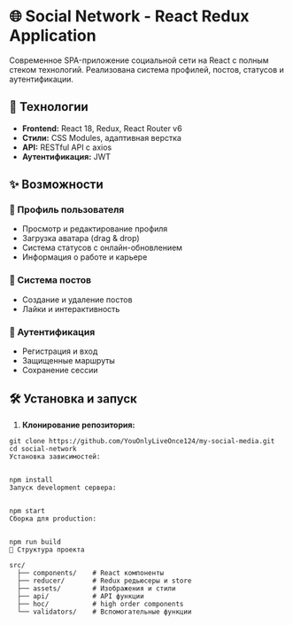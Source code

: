 # 🌐 Social Network - React Redux Application

Современное SPA-приложение социальной сети на React с полным стеком технологий. Реализована система профилей, постов, статусов и аутентификации.

## 🚀 Технологии

- **Frontend:** React 18, Redux, React Router v6
- **Стили:** CSS Modules, адаптивная верстка
- **API:** RESTful API с axios
- **Аутентификация:** JWT

## ✨ Возможности

### 📱 Профиль пользователя

- Просмотр и редактирование профиля
- Загрузка аватара (drag & drop)
- Система статусов с онлайн-обновлением
- Информация о работе и карьере

### 💬 Система постов

- Создание и удаление постов
- Лайки и интерактивность

### 🔐 Аутентификация

- Регистрация и вход
- Защищенные маршруты
- Сохранение сессии

## 🛠 Установка и запуск

1. **Клонирование репозитория:**

```
git clone https://github.com/YouOnlyLiveOnce124/my-social-media.git
cd social-network
Установка зависимостей:


npm install
Запуск development сервера:


npm start
Сборка для production:


npm run build
📁 Структура проекта

src/
  ├── components/    # React компоненты
  ├── reducer/       # Redux редьюсеры и store
  ├── assets/        # Изображения и стили
  ├── api/           # API функции
  ├── hoc/           # high order components
  └── validators/    # Вспомогательные функции
```
